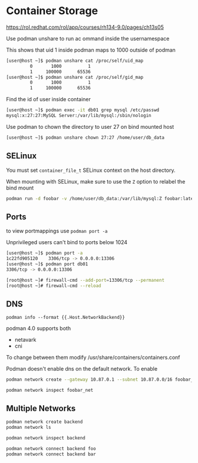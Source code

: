 # Container Storage

https://rol.redhat.com/rol/app/courses/rh134-9.0/pages/ch13s05

Use podman unshare to run ac ommand inside the usernamespace

This shows that uid 1 inside podman maps to 1000 outside of podman

```bash
[user@host ~]$ podman unshare cat /proc/self/uid_map
         0       1000          1
         1     100000      65536
[user@host ~]$ podman unshare cat /proc/self/gid_map
         0       1000          1
         1     100000      65536
```


Find the id of user inside container
```bash
[user@host ~]$ podman exec -it db01 grep mysql /etc/passwd
mysql:x:27:27:MySQL Server:/var/lib/mysql:/sbin/nologin
```

Use podman to chown the directory to user 27 on bind mounted host
```bash
[user@host ~]$ podman unshare chown 27:27 /home/user/db_data
```
## SELinux

You must set `container_file_t` SELinux context on the host directory. 

When mounting with SELinux, make sure to use the `Z` option to relabel the bind mount

```bash
podman run -d foobar -v /home/user/db_data:/var/lib/mysql:Z foobar:latest
```


## Ports

to view portmappings use `podman port -a`

Unprivileged users can't bind to ports below 1024

```bash
[user@host ~]$ podman port -a
1c22fd905120	3306/tcp -> 0.0.0.0:13306
[user@host ~]$ podman port db01
3306/tcp -> 0.0.0.0:13306
```

```bash
[root@host ~]# firewall-cmd --add-port=13306/tcp --permanent
[root@host ~]# firewall-cmd --reload
```

## DNS

`podman info --format {{.Host.NetworkBackend}}`

podman 4.0 supports both 

- netavark
- cni

To change between them modify /usr/share/containers/containers.conf


Podman doesn't enable dns on the default network. 
To enable

```bash
podman network create --gateway 10.87.0.1 --subnet 10.87.0.0/16 foobar_net
```


`podman network inspect foobar_net`


## Multiple Networks

```bash
podman network create backend
podman network ls
```

```bash
podman network inspect backend
```

```bash
podman network connect backend foo
podman network connect backend bar
```

